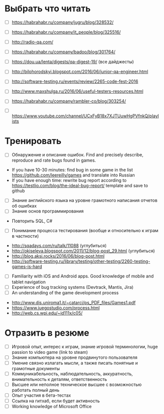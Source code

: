 # Выбрать что читать
- [ ] https://habrahabr.ru/company/jugru/blog/328532/
- [ ] https://habrahabr.ru/company/it_people/blog/325516/
- [ ] http://radio-qa.com/
- [ ] https://habrahabr.ru/company/badoo/blog/301764/
- [ ] https://dou.ua/lenta/digests/qa-digest-19/ (все дайджесты)
- [ ] http://bilohorodskyi.blogspot.com/2016/06/junior-qa-engineer.html
- [ ] http://software-testing.ru/events/review/2265-code-fest-2016
- [ ] http://www.maxshulga.ru/2016/06/useful-testers-resources.html
- [ ] https://habrahabr.ru/company/rambler-co/blog/303254/
- [ ] https://www.youtube.com/channel/UCxFyB18x7XJTUuwHgPVfnkQ/playlists



# Тренировать
- [ ] Обнаружение и описание ошибок. Find and precisely describe, reproduce and rate bugs found in games.
* If you have 10-30 minutes: find bug in some game in the list https://github.com/leereilly/games and translate into Russian
* If you have enough time: rewrite bug report according to https://testlio.com/blog/the-ideal-bug-report/ template and save to github
- [ ] Знание английского языка на уровне грамотного написания отчетов об ошибках
- [ ] Знание основ программирования 
* Повторить SQL, C#
- [ ] Понимание процесса тестирования (вообще и относительно к играм в частности)
* http://sqadays.com/ru/talk/11088 (углубиться)
* http://okiseleva.blogspot.com/2011/12/blog-post_29.html (углубиться)
* http://blog.aksi.rocks/2016/06/blog-post.html
* http://software-testing.ru/library/testing/other-testing/2260-testing-games-is-hard
- [ ] Familiarity with iOS and Android apps. Good knowledge of mobile and tablet navigation
- [ ] Experience of bug tracking systems (Devtrack, Mantis, Jira)
- [ ] An understanding of the game development process
* http://www.dis.uniroma1.it/~catarci/ps_PDF_files/Games1.pdf
* https://www.juegostudio.com/process.html
* http://web.cs.wpi.edu/~id111x/c05/



# Отразить в резюме
- [ ] Игровой опыт, интерес к играм, знание игровой терминологии, huge passion to video game (link to steam)
- [ ] Знание компьютера на уровне продвинутого пользователя
- [ ] Умение связно излагать мысли, а также писать понятные и грамотные документы
- [ ] Коммуникабельность, наблюдательность, аккуратность, внимательность к деталям, ответственность
- [ ] Высшее или неполное техническое высшее с возможностью работать полный день
- [ ] Опыт участия в бета-тестах
- [ ] Ссылка на гитхаб, если будет активность
- [ ] Working knowledge of Microsoft Office
